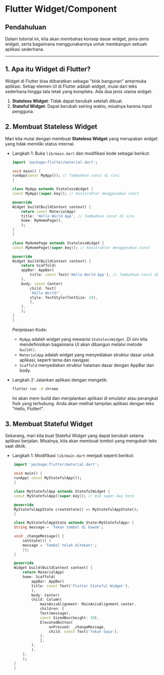 # Flutter Widget/Component

## Pendahuluan
Dalam tutorial ini, kita akan membahas konsep dasar widget, jenis-jenis widget, serta bagaimana menggunakannya untuk membangun sebuah aplikasi sederhana.

---

## 1. Apa itu Widget di Flutter?
Widget di Flutter bisa diibaratkan sebagai "blok bangunan" antarmuka aplikasi. Setiap elemen UI di Flutter adalah widget, mulai dari teks sederhana hingga tata letak yang kompleks. Ada dua jenis utama widget:

1. **Stateless Widget**: Tidak dapat berubah setelah dibuat.
2. **Stateful Widget**: Dapat berubah seiring waktu, misalnya karena input pengguna.

## 2. Membuat Stateless Widget
Mari kita mulai dengan membuat **Stateless Widget** yang merupakan widget yang tidak memiliki status internal.

- Langkah 1: Buka `lib/main.dart` dan modifikasi kode sebagai berikut:
    ```dart
    import 'package:flutter/material.dart';

    void main() {
    runApp(const MyApp()); // Tambahkan const di sini
    }

    class MyApp extends StatelessWidget {
    const MyApp({super.key}); // Konstruktor menggunakan const

    @override
    Widget build(BuildContext context) {
        return const MaterialApp(
        title: 'Hello World App', // Tambahkan const di sini
        home: MyHomePage(),
        );
    }
    }

    class MyHomePage extends StatelessWidget {
    const MyHomePage({super.key}); // Konstruktor menggunakan const

    @override
    Widget build(BuildContext context) {
        return Scaffold(
        appBar: AppBar(
            title: const Text('Hello World App'), // Tambahkan const di sini
        ),
        body: const Center(
            child: Text(
            'Hello World!',
            style: TextStyle(fontSize: 24),
            ),
        ),
        );
    }
    }

    ```

    Penjelasan Kode:
    - `MyApp` adalah widget yang mewarisi `StatelessWidget`. Di sini kita mendefinisikan bagaimana UI akan dibangun melalui metode `build()`.
    - `MaterialApp` adalah widget yang menyediakan struktur dasar untuk aplikasi, seperti tema dan navigasi.
    - `Scaffold` menyediakan struktur halaman dasar dengan AppBar dan body.

- Langkah 2: Jalankan aplikasi dengan mengetik:
    ```bash
    flutter run -d chrome
    ```
    Ini akan mem-build dan menjalankan aplikasi di emulator atau perangkat fisik yang terhubung. Anda akan melihat tampilan aplikasi dengan teks "Hello, Flutter!".


## 3. Membuat Stateful Widget
Sekarang, mari kita buat Stateful Widget yang dapat berubah selama aplikasi berjalan. Misalnya, kita akan membuat tombol yang mengubah teks saat diklik.

- Langkah 1: Modifikasi `lib/main.dart` menjadi seperti berikut:
```dart
    import 'package:flutter/material.dart';

    void main() {
    runApp( const MyStatefulApp());
    }

    class MyStatefulApp extends StatefulWidget {
    const MyStatefulApp({super.key}); // Use super.key here

    @override
    MyStatefulAppState createState() => MyStatefulAppState();
    }

    class MyStatefulAppState extends State<MyStatefulApp> {
    String message = 'Tekan tombol di bawah';

    void _changeMessage() {
        setState(() {
        message = 'Tombol telah ditekan!';
        });
    }

    @override
    Widget build(BuildContext context) {
        return MaterialApp(
        home: Scaffold(
            appBar: AppBar(
            title: const Text('Flutter Stateful Widget'),
            ),
            body: Center(
            child: Column(
                mainAxisAlignment: MainAxisAlignment.center,
                children: [
                Text(message),
                const SizedBox(height: 20),
                ElevatedButton(
                    onPressed: _changeMessage,
                    child: const Text('Tekan Saya'),
                ),
                ],
            ),
            ),
        ),
        );
    }
    }
```